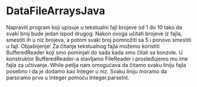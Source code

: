 # DataFileArraysJava
 Napraviti program koji upisuje u tekstualni fajl brojeve od 1 do 10 tako da svaki broj bude jedan ispod drugog. Nakon ovoga učitati brojeve iz fajla, smestiti ih u niz brojeva, a potom svaki broj pomnožiti sa 5 i ponovo smestiti u fajl.  Objašnjenje:  Za čitanje tekstualnog fajla možemo koristiti BufferedReader koji smo pominjali do sada kada smo čitali sa konzole. U konstruktor BufferedReader-a stavljamo FileReader i prosleđujemo mu ime fajla za učtivanje.  While petlja nam omogućava da čitamo svaku liniju fajla posebno i da je dodamo kao Integer u niz. Svaku liniju moramo da parsiramo prvo u Integer pomoću Integer.parseInt.
